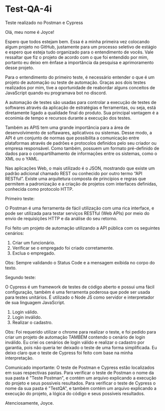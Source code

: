 # Test-QA-4i

Teste realizado no Postman e Cypress

Olá, meu nome é Joyce!

Espero que todos estejam bem. Essa é a minha primeira vez colocando algum projeto no GitHub, justamente para um processo seletivo de estágio e espero que esteja tudo organizado para o entendimento de vocês. Vale ressaltar que fiz o projeto de acordo com o que foi entendido por mim, portanto eu deixo em ênfase a importância da pesquisa e aprimoramento desse projeto.

Para o entendimento do primeiro teste, é necessário entender o que é um projeto de automação ou teste de automação. Graças aos dois testes realizados por mim, tive a oportunidade de reabordar alguns conceitos de JavaScript quando eu programava bot no discord. 

A automação de testes são usadas para controlar a execução de testes de softwares através da aplicação de estratégias e ferramentas, ou seja, está diretamente ligado a qualidade final do produto. Sua principal vantagem é a econimia de tempo e recursos durante a execução dos testes.

Também as APIS tem uma grande importância para a área de desenvolvimento de softawares, aplicativos ou sistemas. Desse modo, a API é um conjunto de normas que possibilita a comunicação entre plataformas através de padrões e protocolos definidos pelo seu criador ou empresa responsável. Como também, possuem um formato pré-definido de dados para o compartilhamento de informações entre os sistemas, como o XML ou o YAML. 

Nas aplicações Web, o mais utilizado é o JSON, mostrando que existe um padrão adicional chamado REST ou conhecido por outro termo “API RESTful”. Existe uma arquitetura composta de princípios e regras que permitem a padronização e a criação de projetos com interfaces definidas, conhecida como protocolo HTTP.

Primeiro teste:

O Postman é uma ferramenta de fácil utilização com uma rica interface, e pode ser utilizada para testar serviços RESTful (Web APIs) por meio do envio de requisições HTTP e da análise do seu retorno.

Foi feito um projeto de automação utilizando a API pública com os seguintes cenários:

1.	Criar um funcionário.
2.	Verificar se o empregado foi criado corretamente.
3.	Exclua o empregado.

Obs: Sempre validando o Status Code e a mensagem exibida no corpo do texto.

Segundo teste:

O Cypress é um framework de testes de código aberto e possui uma fácil configuração, também é uma ferramenta poderosa que pode ser usada para testes unitários. É utilizado o Node JS como servidor e interpretador de sua linguagem JavaScript.

1.	Login válido.
2.	Login inválido.
3.	Realizar o cadastro.

Obs: Foi requerido utilizar o chrome para realizar o teste, e foi pedido para criar um projeto de automação TAMBÉM contendo o cenário de login inválido. Eu criei os cenários de login válido e realizar o cadastro por garantia, pois não queria ter deixado o teste de uma forma simplificada. Eu deixo claro que o teste de Cypress foi feito com base na minha interpretação.

Comunicado importante: O teste de Postman e Cypress estão localizados em suas respectivas pastas. Para verificar o teste de Postman o nome da sua pasta é "Teste Postman", e contém um arquivo explicando a execução do projeto e seus possiveis resultados.
Para verificar o teste de Cypress o nome da sua pasta é "TestQA", e também contém um arquivo explicando a execução do projeto, a lógica do código e seus possíveis resultados. 

Atenciosamente, Joyce.

